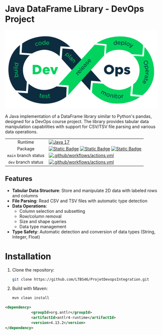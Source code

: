 # Java DataFrame Library - DevOps Project

![DevOps Logo](logo.png)

A Java implementation of a DataFrame library similar to Python's pandas, designed for a DevOps course project. The library provides tabular data manipulation capabilities with support for CSV/TSV file parsing and various data operations.

|||
|:-:|:-|
|Runtime|[![Java 17](https://img.shields.io/badge/Java-17-blue)](https://www.oracle.com/java/technologies/javase/jdk17-archive-downloads.html)|
|Package|[![Static Badge](https://img.shields.io/badge/JUnit-5-red)](https://junit.org/junit5/) [![Static Badge](https://img.shields.io/badge/Maven-3.6-green)](https://maven.apache.org/docs/3.6.3/release-notes.html) [![Static Badge](https://img.shields.io/badge/ANTLR-4.13-orange)](https://www.antlr.org/download.html)|
|`main` branch status|[![.github/workflows/actions.yml](https://github.com/LTBS46/ProjetDevopsIntegration/actions/workflows/actions.yml/badge.svg?branch=main)](https://github.com/LTBS46/ProjetDevopsIntegration/actions/workflows/actions.yml)|
|`dev` branch status|[![.github/workflows/actions.yml](https://github.com/LTBS46/ProjetDevopsIntegration/actions/workflows/actions.yml/badge.svg?branch=dev)](https://github.com/LTBS46/ProjetDevopsIntegration/actions/workflows/actions.yml)|

## Features

- **Tabular Data Structure**: Store and manipulate 2D data with labeled rows and columns
- **File Parsing**: Read CSV and TSV files with automatic type detection
- **Data Operations**:
  - Column selection and subsetting
  - Row/column removal
  - Size and shape queries
  - Data type management
- **Type Safety**: Automatic detection and conversion of data types (String, Integer, Float)


# Installation

1. Clone the repository:
   ```bash
   git clone https://github.com/LTBS46/ProjetDevopsIntegration.git
2. Build with Maven:
    ```bash
    mvn clean install
```xml
<dependency>
			<groupId>org.antlr</groupId>
			<artifactId>antlr4-runtime</artifactId>
			<version>4.13.2</version>
</dependency>
```